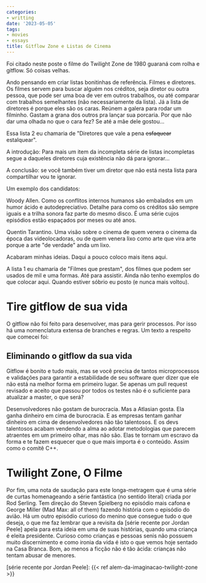 ```yaml
---
categories:
- writting
date: '2023-05-05'
tags:
- movies
- essays
title: Gitflow Zone e Listas de Cinema
---
```


Foi citado neste poste o filme do Twilight Zone de 1980 guaraná com rolha e gitflow. Só coisas velhas.

Ando pensando em criar listas bonitinhas de referência. Filmes e diretores. Os filmes servem para buscar alguém nos créditos, seja diretor ou outra pessoa, que pode ser uma boa de ver em outros trabalhos, ou até comparar com trabalhos semelhantes (não necessariamente da lista). Já a lista de diretores é porque eles são os caras. Reúnem a galera para rodar um filminho. Gastam a grana dos outros pra lançar sua porcaria. Por que não dar uma olhada no que o cara fez? Se até a mãe dele gostou...

Essa lista 2 eu chamaria de "Diretores que vale a pena ~~esfaquear~~ estalquear".

A introdução: Para mais um item da incompleta série de listas incompletas segue a daqueles diretores cuja existência não dá para ignorar...

A conclusão: se você também tiver um diretor que não está nesta lista para compartilhar vou te ignorar.

Um exemplo dos candidatos:

Woody Allen. Como os conflitos internos humanos são embalados em um humor ácido e autodepreciativo. Detalhe para como os créditos são sempre iguais e a trilha sonora faz parte do mesmo disco. É uma série cujos episódios estão espaçados por meses ou até anos.

Quentin Tarantino. Uma visão sobre o cinema de quem venera o cinema da época das videolocadoras, ou de quem venera lixo como arte que vira arte porque a arte "de verdade" anda um lixo.

Acabaram minhas ideias. Daqui a pouco coloco mais itens aqui.

A lista 1 eu chamaria de "Filmes que prestam", dos filmes que podem ser usados de mil e uma formas. Até para assistir. Ainda não tenho exemplos do que colocar aqui. Quando estiver sóbrio eu posto (e nunca mais voltou).

# Tire gitflow de sua vida

O gitflow não foi feito para desenvolver, mas para gerir processos. Por isso há uma nomenclatura extensa de branches e regras. Um texto a respeito que comecei foi:

## Eliminando o gitflow da sua vida

Gitflow é bonito e tudo mais, mas se você precisa de tantos microprocessos e validações para garantir a estabilidade de seu software quer dizer que ele não está na melhor forma em primeiro lugar. Se apenas um pull request revisado e aceito que passou por todos os testes não é o suficiente para atualizar a master, o que será?

Desenvolvedores não gostam de burocracia. Mas a Atlasian gosta. Ela ganha dinheiro em cima de burocracia. E as empresas tentam ganhar dinheiro em cima de desenvolvedores não tão talentosos. E os devs talentosos acabam vendendo a alma ao adotar metodologias que parecem atraentes em um primeiro olhar, mas não são. Elas te tornam um escravo da forma e te fazem esquecer que o que mais importa é o conteúdo. Assim como o comitê C++.

# Twilight Zone, O Filme

Por fim, uma nota de saudação para este longa-metragem que é uma série de curtas homenageando a série fantástica (no sentido literal) criada por Rod Serling. Tem direção do Steven Spielberg no episódio mais cafona e George Miller (Mad Max: all of them) fazendo história com o episódio do avião. Há um outro episódio curioso do menino que consegue tudo o que deseja, o que me faz lembrar que a revisita da [série recente por Jordan Peele] apela para esta ideia em uma de suas histórias, quando uma criança é eleita presidente. Curioso como crianças e pessoas senis não possuem muito discernimento e como ironia da vida é isto o que vemos hoje sentado na Casa Branca. Bom, ao menos a ficção não é tão ácida: crianças não tentam abusar de menores.

[série recente por Jordan Peele]: {{< ref alem-da-imaginacao-twilight-zone >}}

